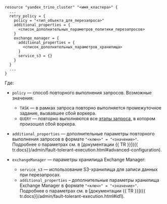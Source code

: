 ```hcl
resource "yandex_trino_cluster" "<имя_кластера>" {
  ...
  retry_policy = {
    policy = "<тип_объекта_для_перезапроса>"
    additional_properties = {
      <список_дополнительных_параметров_политики_перезапросов>
    }
    exchange_manager = {
      additional_properties = {
        <список_дополнительных_параметров_хранилища>
      }
      service_s3 = {}
    }
  }
  ...
}
```

Где:

* `policy` — способ повторного выполнения запросов. Возможные значения:

    * `TASK` — в рамках запроса повторно выполняется промежуточное задание, вызвавшее сбой воркера.
    * `QUERY` — повторно выполняются все [этапы запроса](../../../managed-trino/concepts/index.md#вquery-execution), в котором произошел сбой воркера.

* `additional_properties` — дополнительные параметры повторного выполнения запросов в формате `"<ключ>" = "<значение>"`. Подробнее о параметрах см. в [документации {{ TR }}]({{ tr.docs}}/admin/fault-tolerant-execution.html#advanced-configuration).

* `exchangeManager` — параметры хранилища Exchange Manager:

    * `service_s3` — использование S3-хранилища для записи данных при перезапросах.
    * `additional_properties` – дополнительные параметры хранилища Exchange Manager в формате `"<ключ>" = "<значение>"`. Подробнее о параметрах см. в [документации {{ TR }}]({{ tr.docs}}/admin/fault-tolerant-execution.html#id1).
